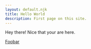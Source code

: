 ```yaml
---
layout: default.njk
title: Hello World
description: First page on this site.
---
```


Hey there! Nice that your are here.

[Foobar](example.org)

